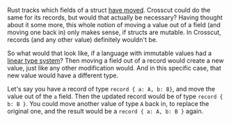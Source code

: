 Rust tracks which fields of a struct [have moved](/daily/2025-03-14). Crosscut
could do the same for its records, but would that actually be necessary? Having
thought about it some more, this whole notion of moving a value out of a field
(and moving one back in) only makes sense, if structs are mutable. In Crosscut,
records (and any other value) definitely wouldn't be.

So what would that look like, if a language with immutable values had a
[linear type system](/daily/2024-07-09)? Then moving a field out of a record
would create a new value, just like any other modification would. And in this
specific case, that new value would have a different type.

Let's say you have a record of type `record { a: A, b: B}`, and move the value
out of the `a` field. Then the updated record would be of type
`record { b: B }`. You could move another value of type `A` back in, to replace
the original one, and the result would be a `record { a: A, b: B }` again.
